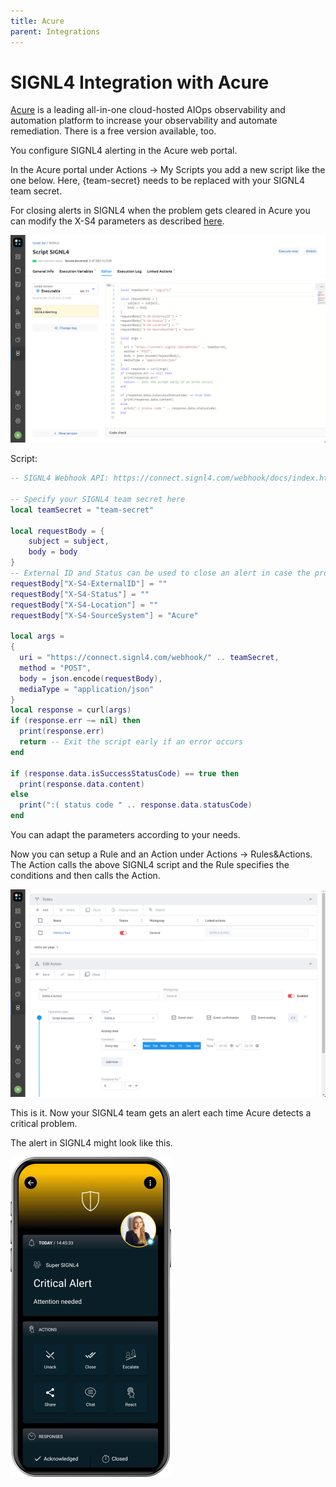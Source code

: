 ```yaml
---
title: Acure
parent: Integrations
---
```


# SIGNL4 Integration with Acure

[Acure](https://acure.io/) is a leading all-in-one cloud-hosted AIOps observability and automation platform to increase your observability and automate remediation. There is a free version available, too.

You configure SIGNL4 alerting in the Acure web portal.

In the Acure portal under Actions -> My Scripts you add a new script like the one below. Here, {team-secret} needs to be replaced with your SIGNL4 team secret.

For closing alerts in SIGNL4 when the problem gets cleared in Acure you can modify the X-S4 parameters as described [here](https://www.signl4.com/blog/update-july-2020-resolve-alerts/).

![Acure Script](acure-script.png)

Script:

```lua
-- SIGNL4 Webhook API: https://connect.signl4.com/webhook/docs/index.html

-- Specify your SIGNL4 team secret here
local teamSecret = "team-secret"

local requestBody = {
    subject = subject,
    body = body
}
-- External ID and Status can be used to close an alert in case the problem is cleared in Acure
requestBody["X-S4-ExternalID"] = ""
requestBody["X-S4-Status"] = ""
requestBody["X-S4-Location"] = ""
requestBody["X-S4-SourceSystem"] = "Acure"

local args =
{
  uri = "https://connect.signl4.com/webhook/" .. teamSecret,
  method = "POST",
  body = json.encode(requestBody),
  mediaType = "application/json"
}
local response = curl(args)
if (response.err ~= nil) then
  print(response.err)
  return -- Exit the script early if an error occurs
end

if (response.data.isSuccessStatusCode) == true then
  print(response.data.content)
else
  print(":( status code " .. response.data.statusCode)
end

```

You can adapt the parameters according to your needs.

Now you can setup a Rule and an Action under Actions -> Rules&Actions. The Action calls the above SIGNL4 script and the Rule specifies the conditions and then calls the Action.

![Acure Rule Action](acure-rule-action.png)

This is it. Now your SIGNL4 team gets an alert each time Acure detects a critical problem.

The alert in SIGNL4 might look like this.

![SIGNL4 Alert](signl4-alert.png)
